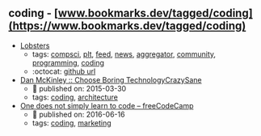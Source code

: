 coding - [www.bookmarks.dev/tagged/coding](https://www.bookmarks.dev/tagged/coding)
---
* [Lobsters](https://lobste.rs/)
    * tags: [compsci](../tags/compsci.md), [plt](../tags/plt.md), [feed](../tags/feed.md), [news](../tags/news.md), [aggregator](../tags/aggregator.md), [community](../tags/community.md), [programming](../tags/programming.md), [coding](../tags/coding.md)
    * :octocat: [github url](https://github.com/lobsters/lobsters)
* [Dan McKinley :: Choose Boring TechnologyCrazySane](http://mcfunley.com/choose-boring-technology)
    * :calendar: published on: 2015-03-30
    * tags: [coding](../tags/coding.md), [architecture](../tags/architecture.md)
* [One does not simply learn to code – freeCodeCamp](https://medium.freecodecamp.org/one-does-not-simply-learn-to-code-f25bacdc5b62)
    * :calendar: published on: 2016-06-16
    * tags: [coding](../tags/coding.md), [marketing](../tags/marketing.md)
